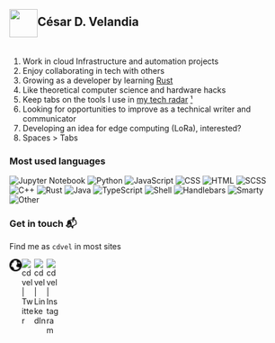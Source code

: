 <h2 align="left">
<img src="https://res.cloudinary.com/cdvel/image/upload/v1612791504/logos/cdv_hexa.svg" height="50px" width="50px" align="left" style="float:left; overflow: hidden; margin-top:-10px;"/>
César D. Velandia
</h2>
<br/>

1. Work in cloud Infrastructure and automation projects
2. Enjoy collaborating in tech with others
3. Growing as a developer by learning [Rust](https://github.com/search?q=rust)
4. Like theoretical computer science and hardware hacks
6. Keep tabs on the tools I use in [my tech radar][tech-radar] [¹][tech-radar-post]
7. Looking for opportunities to improve as a technical writer and communicator
5. Developing an idea for edge computing (LoRa), interested?
8. Spaces > Tabs

### Most used languages

![Jupyter Notebook](https://img.shields.io/static/v1?style=flat-square&label=%20&color=222&labelColor=%23DA5B0B&message=Jupyter%20Notebook%EF%B8%B139.9%25)
![Python](https://img.shields.io/static/v1?style=flat-square&label=%20&color=222&labelColor=%233572A5&message=Python%EF%B8%B116.8%25)
![JavaScript](https://img.shields.io/static/v1?style=flat-square&label=%20&color=222&labelColor=%23f1e05a&message=JavaScript%EF%B8%B116.3%25)
![CSS](https://img.shields.io/static/v1?style=flat-square&label=%20&color=222&labelColor=%23563d7c&message=CSS%EF%B8%B111.4%25)
![HTML](https://img.shields.io/static/v1?style=flat-square&label=%20&color=222&labelColor=%23e34c26&message=HTML%EF%B8%B14.7%25)
![SCSS](https://img.shields.io/static/v1?style=flat-square&label=%20&color=222&labelColor=%23c6538c&message=SCSS%EF%B8%B13.3%25)
![C++](https://img.shields.io/static/v1?style=flat-square&label=%20&color=222&labelColor=%23f34b7d&message=C%2B%2B%EF%B8%B12.9%25)
![Rust](https://img.shields.io/static/v1?style=flat-square&label=%20&color=222&labelColor=%23dea584&message=Rust%EF%B8%B11.7%25)
![Java](https://img.shields.io/static/v1?style=flat-square&label=%20&color=222&labelColor=%23b07219&message=Java%EF%B8%B10.7%25)
![TypeScript](https://img.shields.io/static/v1?style=flat-square&label=%20&color=222&labelColor=%232b7489&message=TypeScript%EF%B8%B10.5%25)
![Shell](https://img.shields.io/static/v1?style=flat-square&label=%20&color=222&labelColor=%2389e051&message=Shell%EF%B8%B10.3%25)
![Handlebars](https://img.shields.io/static/v1?style=flat-square&label=%20&color=222&labelColor=%23f7931e&message=Handlebars%EF%B8%B10.3%25)
![Smarty](https://img.shields.io/static/v1?style=flat-square&label=%20&color=222&labelColor=%23ededed&message=Smarty%EF%B8%B10.1%25)
![Other](https://img.shields.io/static/v1?style=flat-square&label=%20&color=222&labelColor=%23ededed&message=Other%EF%B8%B10.2%25)

### Get in touch 📬

Find me as `cdvel` in most sites

[<img align="left" alt="cesar.velandia.co" width="22px" src="https://raw.githubusercontent.com/iconic/open-iconic/master/svg/globe.svg" />][website]
[<img align="left" alt="cdvel | Twitter" width="22px" src="https://cdn.jsdelivr.net/npm/simple-icons@v3/icons/twitter.svg" />][twitter]
[<img align="left" alt="cdvel | LinkedIn" width="22px" src="https://cdn.jsdelivr.net/npm/simple-icons@v3/icons/linkedin.svg" />][linkedin]
[<img align="left" alt="cdvel | Instagram" width="22px" src="https://cdn.jsdelivr.net/npm/simple-icons@v3/icons/instagram.svg" />][instagram]


[tech-radar]: https://cdvel.github.io/tech-radar
[tech-radar-post]: https://cesar.velandia.co/tech-radar/
[website]: https://cesar.velandia.co
[twitter]: https://twitter.com/cdvel
[instagram]: https://instagram.com/cdvel
[linkedin]: https://linkedin.com/in/cdvelandia
